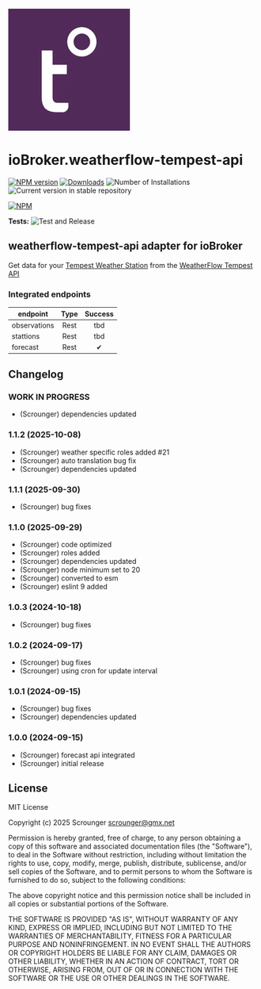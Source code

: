 ![Logo](admin/weatherflow-tempest-api.png)

# ioBroker.weatherflow-tempest-api

[![NPM version](https://img.shields.io/npm/v/iobroker.weatherflow-tempest-api.svg)](https://www.npmjs.com/package/iobroker.weatherflow-tempest-api)
[![Downloads](https://img.shields.io/npm/dm/iobroker.weatherflow-tempest-api.svg)](https://www.npmjs.com/package/iobroker.weatherflow-tempest-api)
![Number of Installations](https://iobroker.live/badges/weatherflow-tempest-api-installed.svg)
![Current version in stable repository](https://iobroker.live/badges/weatherflow-tempest-api-stable.svg)

[![NPM](https://nodei.co/npm/iobroker.weatherflow-tempest-api.png?downloads=true)](https://nodei.co/npm/iobroker.weatherflow-tempest-api/)

**Tests:** ![Test and Release](https://github.com/Scrounger/ioBroker.weatherflow-tempest-api/workflows/Test%20and%20Release/badge.svg)

## weatherflow-tempest-api adapter for ioBroker

Get data for your [Tempest Weather Station](https://tempest.earth/tempest-home-weather-system/) from the [WeatherFlow Tempest API](https://weatherflow.github.io/Tempest/api/)

### Integrated endpoints

| endpoint     | Type | Success |
| ------------ | :--: | :-----: |
| observations | Rest |   tbd   |
| stattions    | Rest |   tbd   |
| forecast     | Rest |   ✔    |

## Changelog

<!--
	Placeholder for the next version (at the beginning of the line):
	### **WORK IN PROGRESS**
-->

### **WORK IN PROGRESS**

- (Scrounger) dependencies updated

### 1.1.2 (2025-10-08)

- (Scrounger) weather specific roles added #21
- (Scrounger) auto translation bug fix
- (Scrounger) dependencies updated

### 1.1.1 (2025-09-30)

- (Scrounger) bug fixes

### 1.1.0 (2025-09-29)

- (Scrounger) code optimized
- (Scrounger) roles added
- (Scrounger) dependencies updated
- (Scrounger) node minimum set to 20
- (Scrounger) converted to esm
- (Scrounger) eslint 9 added

### 1.0.3 (2024-10-18)

- (Scrounger) bug fixes

### 1.0.2 (2024-09-17)

- (Scrounger) bug fixes
- (Scrounger) using cron for update interval

### 1.0.1 (2024-09-15)

- (Scrounger) bug fixes
- (Scrounger) dependencies updated

### 1.0.0 (2024-09-15)

- (Scrounger) forecast api integrated
- (Scrounger) initial release

## License

MIT License

Copyright (c) 2025 Scrounger <scrounger@gmx.net>

Permission is hereby granted, free of charge, to any person obtaining a copy
of this software and associated documentation files (the "Software"), to deal
in the Software without restriction, including without limitation the rights
to use, copy, modify, merge, publish, distribute, sublicense, and/or sell
copies of the Software, and to permit persons to whom the Software is
furnished to do so, subject to the following conditions:

The above copyright notice and this permission notice shall be included in all
copies or substantial portions of the Software.

THE SOFTWARE IS PROVIDED "AS IS", WITHOUT WARRANTY OF ANY KIND, EXPRESS OR
IMPLIED, INCLUDING BUT NOT LIMITED TO THE WARRANTIES OF MERCHANTABILITY,
FITNESS FOR A PARTICULAR PURPOSE AND NONINFRINGEMENT. IN NO EVENT SHALL THE
AUTHORS OR COPYRIGHT HOLDERS BE LIABLE FOR ANY CLAIM, DAMAGES OR OTHER
LIABILITY, WHETHER IN AN ACTION OF CONTRACT, TORT OR OTHERWISE, ARISING FROM,
OUT OF OR IN CONNECTION WITH THE SOFTWARE OR THE USE OR OTHER DEALINGS IN THE
SOFTWARE.

